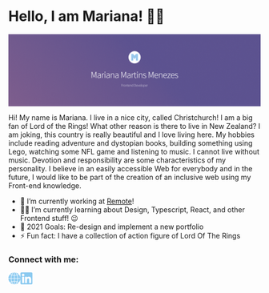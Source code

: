 # Hello, I am Mariana! 🙋‍♀️

[<img align="center" alt="Mariana Martins Menezes | Frontend Developer" src="https://github.com/mariana-martins/mariana-martins/raw/master/images/logo.png" />][website]

Hi! My name is Mariana. I live in a nice city, called Christchurch! I am a big fan of Lord of the Rings! What other reason is there to live in New Zealand? I am joking, this country is really beautiful and I love living here. My hobbies include reading adventure and dystopian books, building something using Lego, watching some NFL game and listening to music. I cannot live without music. Devotion and responsibility are some characteristics of my personality. I believe in an easily accessible Web for everybody and in the future, I would like to be part of the creation of an inclusive web using my Front-end knowledge.

- 🦄 I’m currently working at [Remote](https://remote.com/)!
- 👩‍💻 I’m currently learning about Design, Typescript, React, and other Frontend stuff! 😉
- 🥅 2021 Goals: Re-design and implement a new portfolio
- ⚡ Fun fact: I have a collection of action figure of Lord Of The Rings

### Connect with me:

[<img align="left" alt="mariana-martins.github.io" src="images/internet.png" />][website]
[<img align="left" alt="Mariana Martins Menezes | LinkedIn" src="images/linkedin.png" />][linkedin]

[website]: https://mariana-martins.github.io/
[linkedin]: https://www.linkedin.com/in/marianamenezes/
